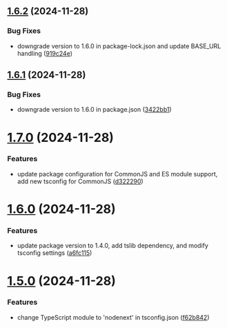## [1.6.2](https://github.com/pirasanthan-jesugeevegan/temp-disposable-email/compare/v1.6.1...v1.6.2) (2024-11-28)


### Bug Fixes

* downgrade version to 1.6.0 in package-lock.json and update BASE_URL handling ([919c24e](https://github.com/pirasanthan-jesugeevegan/temp-disposable-email/commit/919c24e563a7541f2a4163f79f49bd6e545f9dd6))



## [1.6.1](https://github.com/pirasanthan-jesugeevegan/temp-disposable-email/compare/v1.7.0...v1.6.1) (2024-11-28)


### Bug Fixes

* downgrade version to 1.6.0 in package.json ([3422bb1](https://github.com/pirasanthan-jesugeevegan/temp-disposable-email/commit/3422bb1adf4765b0283da9d814d2301044408b80))



# [1.7.0](https://github.com/pirasanthan-jesugeevegan/temp-disposable-email/compare/v1.6.0...v1.7.0) (2024-11-28)


### Features

* update package configuration for CommonJS and ES module support, add new tsconfig for CommonJS ([d322290](https://github.com/pirasanthan-jesugeevegan/temp-disposable-email/commit/d322290fd9c192792b16de2547211b716123a9d4))



# [1.6.0](https://github.com/pirasanthan-jesugeevegan/temp-disposable-email/compare/v1.5.0...v1.6.0) (2024-11-28)


### Features

* update package version to 1.4.0, add tslib dependency, and modify tsconfig settings ([a6fc115](https://github.com/pirasanthan-jesugeevegan/temp-disposable-email/commit/a6fc115fa263909fbe346f0f86ae95c18b1bea08))



# [1.5.0](https://github.com/pirasanthan-jesugeevegan/temp-disposable-email/compare/v1.4.0...v1.5.0) (2024-11-28)


### Features

* change TypeScript module to 'nodenext' in tsconfig.json ([f62b842](https://github.com/pirasanthan-jesugeevegan/temp-disposable-email/commit/f62b842afe237c5c63a0931568ad46552f92d936))



